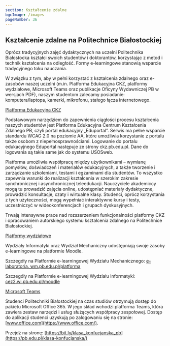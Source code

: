 ```yaml
---
section: Kształcenie zdalne
bgcImage: /images
pageNumber: 36
---
```


## Kształcenie zdalne na Politechnice Białostockiej

Oprócz tradycyjnych zajęć dydaktycznych na uczelni Politechnika Białostocka kształci swoich studentów i doktorantów, korzystając z metod i technik kształcenia na odległość. Formy e-learningowe stanowią wsparcie tradycyjnego toku nauczania.

W związku z tym, aby w pełni korzystać z kształcenia zdalnego oraz e-zasobów naszej uczelni (m.in. Platforma Edukacyjna CKZ, platformy wydziałowe, Microsoft Teams oraz publikacje Oficyny Wydawniczej PB w wersjach PDF), naszym studentom zalecamy posiadanie: komputera/laptopa, kamerki, mikrofonu, stałego łącza internetowego.

[Platforma Edukacyjna CKZ]()

Podstawowym narzędziem do zapewnienia ciągłości procesu kształcenia naszych studentów jest Platforma Edukacyjna Centrum Kształcenia Zdalnego PB, czyli portal edukacyjny „Eduportal”. Serwis ma pełne wsparcie standardu WCAG 2.0 na poziomie AA, które umożliwia korzystanie z portalu także osobom z niepełnosprawnościami. Logowanie do portalu edukacyjnego Eduportal następuje ze strony ckz.pb.edu.pl. Dane do logowania są takie same jak do systemu USOSweb.

Platforma umożliwia współpracę między użytkownikami – wymianę pomysłów, doświadczeń i materiałów edukacyjnych, a także tworzenie i zarządzanie szkoleniami, testami i egzaminami dla studentów. To wszystko zapewnia warunki do realizacji kształcenia w szerokim zakresie synchronicznej i asynchronicznej teleedukacji. Nauczyciele akademiccy mogą tu prowadzić zajęcia online, udostępniać materiały dydaktyczne, prowadzić konsultacje, czaty i wirtualne klasy. Studenci, oprócz korzystania z tych użyteczności, mogą wypełniać interaktywne kursy i testy, uczestniczyć w wideokonferencjach i grupach dyskusyjnych.

Trwają intensywne prace nad rozszerzeniem funkcjonalności platformy CKZ i opracowaniem autorskiego systemu kształcenia zdalnego na Politechnice Białostockiej.

[Platformy wydziałowe]()

Wydziały Informatyki oraz Wydział Mechaniczny udostępniają swoje zasoby e-learningowe na platformie Moodle.

Szczegóły na Platformie e-learningowej Wydziału Mechanicznego: [e-laboratoria. wm.pb.edu.pl/platforma](https://82.139.131.48/moodle/)

Szczegóły na Platformie e-learningowej Wydziału Informatyki: [cez2.wi.pb.edu.pl/moodle](https://cez2.wi.pb.edu.pl/moodle/)

[Microsoft Teams]()

Studenci Politechniki Białostockiej na czas studiów otrzymują dostęp do pakietu Microsoft Office 365. W jego skład wchodzi platforma Teams, która zawiera zestaw narzędzi i usług służących współpracy zespołowej. Dostęp do aplikacji studenci uzyskują po zalogowaniu się na stronie: [www.office.com](https://www.office.com/).

Przejdź na stronę:
[https://bit.ly/klasa_konfucjanska_pb](https://pb.edu.pl/klasa-konfucjanska/)
